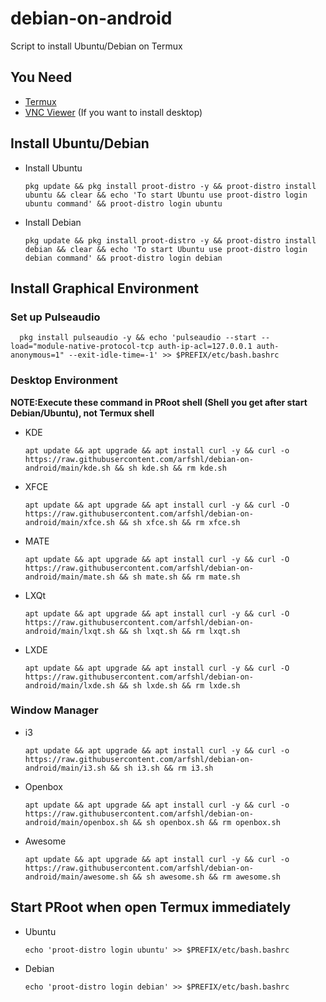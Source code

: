 # debian-on-android
Script to install Ubuntu/Debian on Termux
## You Need
- [Termux](https://f-droid.org/packages/com.termux)
- [VNC Viewer](https://play.google.com/store/apps/details?id=com.realvnc.viewer.android) (If you want to install desktop)
## Install Ubuntu/Debian
- Install Ubuntu

      pkg update && pkg install proot-distro -y && proot-distro install ubuntu && clear && echo 'To start Ubuntu use proot-distro login ubuntu command' && proot-distro login ubuntu

- Install Debian

      pkg update && pkg install proot-distro -y && proot-distro install debian && clear && echo 'To start Ubuntu use proot-distro login debian command' && proot-distro login debian

## Install Graphical Environment
### Set up Pulseaudio

      pkg install pulseaudio -y && echo 'pulseaudio --start --load="module-native-protocol-tcp auth-ip-acl=127.0.0.1 auth-anonymous=1" --exit-idle-time=-1' >> $PREFIX/etc/bash.bashrc

### Desktop Environment
**NOTE:Execute these command in PRoot shell (Shell you get after start Debian/Ubuntu), not Termux shell**
- KDE 

      apt update && apt upgrade && apt install curl -y && curl -o https://raw.githubusercontent.com/arfshl/debian-on-android/main/kde.sh && sh kde.sh && rm kde.sh

- XFCE

      apt update && apt upgrade && apt install curl -y && curl -O https://raw.githubusercontent.com/arfshl/debian-on-android/main/xfce.sh && sh xfce.sh && rm xfce.sh

- MATE

      apt update && apt upgrade && apt install curl -y && curl -O https://raw.githubusercontent.com/arfshl/debian-on-android/main/mate.sh && sh mate.sh && rm mate.sh

- LXQt

      apt update && apt upgrade && apt install curl -y && curl -O https://raw.githubusercontent.com/arfshl/debian-on-android/main/lxqt.sh && sh lxqt.sh && rm lxqt.sh

- LXDE

      apt update && apt upgrade && apt install curl -y && curl -O https://raw.githubusercontent.com/arfshl/debian-on-android/main/lxde.sh && sh lxde.sh && rm lxde.sh

### Window Manager
- i3

      apt update && apt upgrade && apt install curl -y && curl -o https://raw.githubusercontent.com/arfshl/debian-on-android/main/i3.sh && sh i3.sh && rm i3.sh

- Openbox 

      apt update && apt upgrade && apt install curl -y && curl -o https://raw.githubusercontent.com/arfshl/debian-on-android/main/openbox.sh && sh openbox.sh && rm openbox.sh

- Awesome

      apt update && apt upgrade && apt install curl -y && curl -o https://raw.githubusercontent.com/arfshl/debian-on-android/main/awesome.sh && sh awesome.sh && rm awesome.sh

## Start PRoot when open Termux immediately
- Ubuntu

      echo 'proot-distro login ubuntu' >> $PREFIX/etc/bash.bashrc

- Debian

      echo 'proot-distro login debian' >> $PREFIX/etc/bash.bashrc




